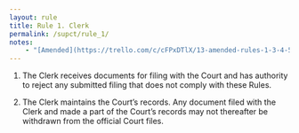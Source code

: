 ```yaml
---
layout: rule
title: Rule 1. Clerk
permalink: /supct/rule_1/
notes:
    - "[Amended](https://trello.com/c/cFPxDTlX/13-amended-rules-1-3-4-5-6-7-15-25-26-27-29-32-33-34-35-38-39-43) on June 13th, 2025, to take effect on June 28th, 2025."
---
```


1. The Clerk receives documents for filing with the Court and has authority to reject any submitted filing that does not comply with these Rules.

2. The Clerk maintains the Court’s records. Any document filed with the Clerk and made a part of the Court’s records may not thereafter be withdrawn from the official Court files.